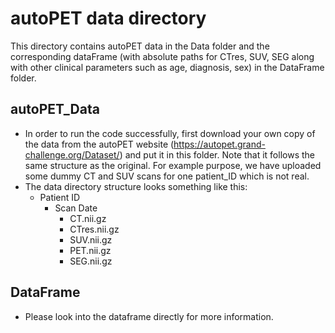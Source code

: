 # autoPET data directory

This directory contains autoPET data in the Data folder and the corresponding dataFrame (with absolute paths for CTres, SUV, SEG along with other clinical parameters such as age, diagnosis, sex) in the DataFrame folder.

## autoPET_Data
* In order to run the code successfully, first download your own copy of the data from the autoPET website (https://autopet.grand-challenge.org/Dataset/) and put it in this folder. Note that it follows the same structure as the original. For example purpose, we have uploaded some dummy CT and SUV scans for one patient_ID which is not real.
* The data directory structure looks something like this:
  - Patient ID
    - Scan Date
      - CT.nii.gz
      - CTres.nii.gz
      - SUV.nii.gz
      - PET.nii.gz
      - SEG.nii.gz
     
## DataFrame
* Please look into the dataframe directly for more information.
